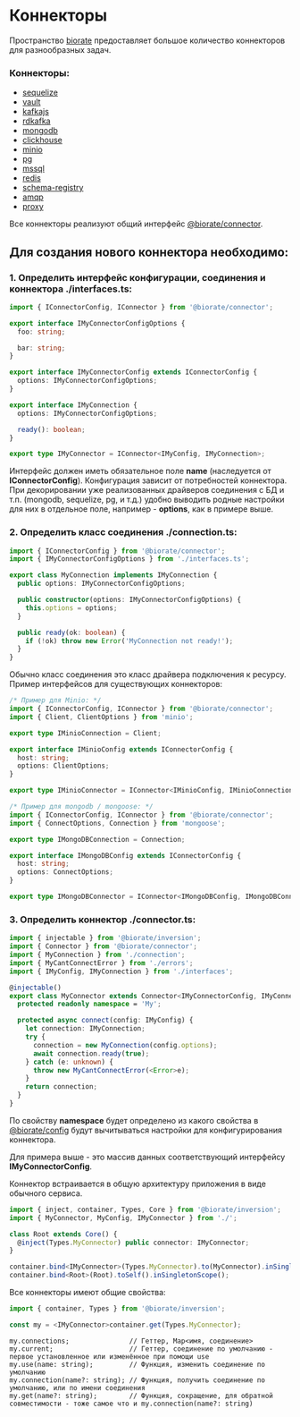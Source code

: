 # Коннекторы

Пространство [biorate](https://www.npmjs.com/search?q=biorate) предоставляет
большое количество коннекторов для разнообразных задач.

### Коннекторы:

- [sequelize](https://www.npmjs.com/package/@biorate/sequelize)
- [vault](https://www.npmjs.com/package/@biorate/vault)
- [kafkajs](https://www.npmjs.com/package/@biorate/kafkajs)
- [rdkafka](https://www.npmjs.com/package/@biorate/rdkafka)
- [mongodb](https://www.npmjs.com/package/@biorate/mongodb)
- [clickhouse](https://www.npmjs.com/package/@biorate/clickhouse)
- [minio](https://www.npmjs.com/package/@biorate/minio)
- [pg](https://www.npmjs.com/package/@biorate/pg)
- [mssql](https://www.npmjs.com/package/@biorate/mssql)
- [redis](https://www.npmjs.com/package/@biorate/redis)
- [schema-registry](https://www.npmjs.com/package/@biorate/schema-registry)
- [amqp](https://www.npmjs.com/package/@biorate/amqp)
- [proxy](https://www.npmjs.com/package/@biorate/proxy)

Все коннекторы реализуют общий интерфейс [@biorate/connector](https://www.npmjs.com/package/@biorate/connector).

## Для создания нового коннектора необходимо:

### 1. Определить интерфейс конфигурации, соединения и коннектора ./interfaces.ts:

```ts
import { IConnectorConfig, IConnector } from '@biorate/connector';

export interface IMyConnectorConfigOptions {
  foo: string;

  bar: string;
}

export interface IMyConnectorConfig extends IConnectorConfig {
  options: IMyConnectorConfigOptions;
}

export interface IMyConnection {
  options: IMyConnectorConfigOptions;

  ready(): boolean;
}

export type IMyConnector = IConnector<IMyConfig, IMyConnection>;
```

Интерфейс должен иметь обязательное поле **name** (наследуется от **IConnectorConfig**).
Конфигурация зависит от потребностей коннектора. При декорировании уже реализованных
драйверов соединения с БД и т.п. (mongodb, sequelize, pg, и т.д.) удобно выводить
родные настройки для них в отдельное поле, например - **options**, как в примере выше.

### 2. Определить класс соединения ./connection.ts:

```ts
import { IConnectorConfig } from '@biorate/connector';
import { IMyConnectorConfigOptions } from './interfaces.ts';

export class MyConnection implements IMyConnection {
  public options: IMyConnectorConfigOptions;

  public constructor(options: IMyConnectorConfigOptions) {
    this.options = options;
  }

  public ready(ok: boolean) {
    if (!ok) throw new Error('MyConnection not ready!');
  }
}
```

Обычно класс соединения это класс драйвера подключения к ресурсу.
Пример интерфейсов для существующих коннекторов:

```ts
/* Пример для Minio: */
import { IConnectorConfig, IConnector } from '@biorate/connector';
import { Client, ClientOptions } from 'minio';

export type IMinioConnection = Client;

export interface IMinioConfig extends IConnectorConfig {
  host: string;
  options: ClientOptions;
}

export type IMinioConnector = IConnector<IMinioConfig, IMinioConnection>;
```

```ts
/* Пример для mongodb / mongoose: */
import { IConnectorConfig, IConnector } from '@biorate/connector';
import { ConnectOptions, Connection } from 'mongoose';

export type IMongoDBConnection = Connection;

export interface IMongoDBConfig extends IConnectorConfig {
  host: string;
  options: ConnectOptions;
}

export type IMongoDBConnector = IConnector<IMongoDBConfig, IMongoDBConnection>;
```

### 3. Определить коннектор ./connector.ts:

```ts
import { injectable } from '@biorate/inversion';
import { Connector } from '@biorate/connector';
import { MyConnection } from './connection';
import { MyCantConnectError } from './errors';
import { IMyConfig, IMyConnection } from './interfaces';

@injectable()
export class MyConnector extends Connector<IMyConnectorConfig, IMyConnection> {
  protected readonly namespace = 'My';

  protected async connect(config: IMyConfig) {
    let connection: IMyConnection;
    try {
      connection = new MyConnection(config.options);
      await connection.ready(true);
    } catch (e: unknown) {
      throw new MyCantConnectError(<Error>e);
    }
    return connection;
  }
}
```

По свойству **namespace** будет определено из какого свойства в
[@biorate/config](https://www.npmjs.com/package/@biorate/config)
будут вычитываться настройки для конфигурирования коннектора.

Для примера выше - это массив данных соответствующий интерфейсу **IMyConnectorConfig**.

Коннектор встраивается в общую архитектуру приложения в виде обычного сервиса.

```ts
import { inject, container, Types, Core } from '@biorate/inversion';
import { MyConnector, MyConfig, IMyConnector } from './';

class Root extends Core() {
  @inject(Types.MyConnector) public connector: IMyConnector;
}

container.bind<IMyConnector>(Types.MyConnector).to(MyConnector).inSingletonScope();
container.bind<Root>(Root).toSelf().inSingletonScope();
```

Все коннекторы имеют общие свойства:
```ts
import { container, Types } from '@biorate/inversion';

const my = <IMyConnector>container.get(Types.MyConnector);
```

```
my.connections;               // Геттер, Map<имя, соединение>
my.current;                   // Геттер, соединение по умолчанию - первое установленное или изменённое при помощи use
my.use(name: string);         // Функция, изменить соединение по умолчанию
my.connection(name?: string); // Функция, получить соединение по умолчанию, или по имени соединения
my.get(name?: string);        // Функция, сокращение, для обратной совместимости - тоже самое что и my.connection(name?: string)
```
